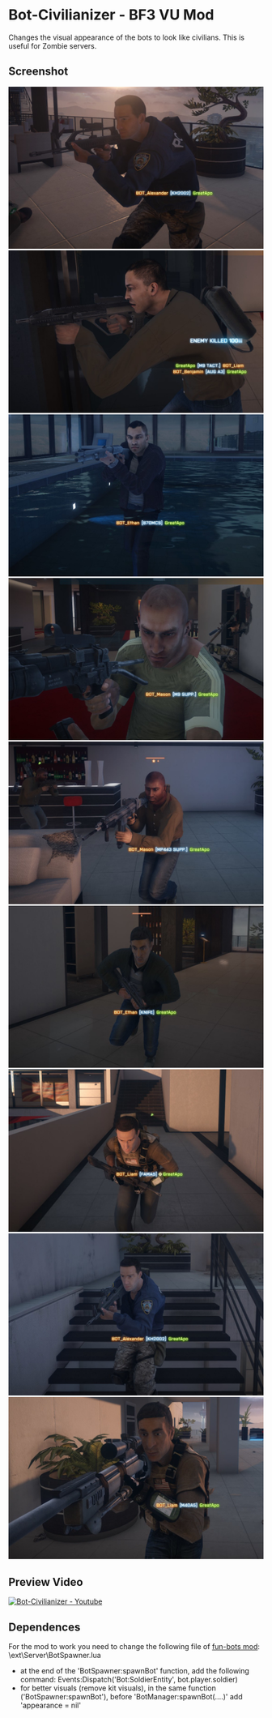 # Bot-Civilianizer - BF3 VU Mod

Changes the visual appearance of the bots to look like civilians. This is useful for Zombie servers.

## Screenshot

![Random Bot 1](Screenshots/Random_Bot_1.jpg)
![Random Bot 2](Screenshots/Random_Bot_2.jpg)
![Random Bot 3](Screenshots/Random_Bot_3.jpg)
![Random Bot 4](Screenshots/Random_Bot_4.jpg)
![Random Bot 5](Screenshots/Random_Bot_5.jpg)
![Random Bot 6](Screenshots/Random_Bot_6.jpg)
![Random Bot 7](Screenshots/Random_Bot_7.jpg)
![Random Bot 8](Screenshots/Random_Bot_8.jpg)
![Random Bot 9](Screenshots/Random_Bot_9.jpg)

## Preview Video

[![Bot-Civilianizer - Youtube](https://img.youtube.com/vi/75mR0GJVQVM/0.jpg)](https://www.youtube.com/watch?v=75mR0GJVQVM)


## Dependences

For the mod to work you need to change the following file of [fun-bots mod](https://github.com/Joe91/fun-bots):	\ext\Server\BotSpawner.lua
- at the end of the 'BotSpawner:spawnBot' function, add the following command: Events:Dispatch('Bot:SoldierEntity', bot.player.soldier)
- for better visuals (remove kit visuals), in the same function ('BotSpawner:spawnBot'), before 'BotManager:spawnBot(....)' add 'appearance = nil'